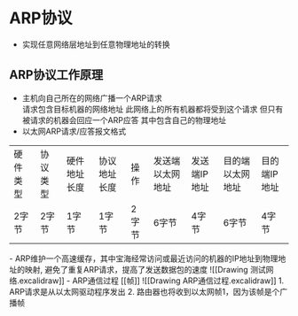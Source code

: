 # ARP协议

- 实现任意网络层地址到任意物理地址的转换

## ARP协议工作原理

- 主机向自己所在的网络广播一个ARP请求  
   请求包含目标机器的网络地址
   此网络上的所有机器都将受到这个请求
   但只有被请求的机器会回应一个ARP应答
   其中包含自己的物理地址
- 以太网ARP请求/应答报文格式 
<table>
    <tr>
        <td>硬件类型</td>
        <td>协议类型</td>
        <td>硬件地址长度</td>
        <td>协议地址长度</td>
        <td>操作</td>
        <td>发送端以太网地址</td>
        <td>发送端IP地址</td>
        <td>目的端以太网地址</td>
        <td>目的端IP地址</td>
    </tr>
    <tr>
        <td>2字节</td>
        <td>2字节</td>
        <td>1字节</td>
        <td>1字节</td>
        <td>2字节</td>
        <td>6字节</td>
        <td>4字节</td>
        <td>6字节</td>
        <td>4字节</td>
    </tr>
</table>
- ARP维护一个高速缓存，其中宝海经常访问或最近访问的机器的IP地址到物理地址的映射, 避免了重复ARP请求，提高了发送数据包的速度
![[Drawing 测试网络.excalidraw]]
- ARP通信过程
  [[帧]]
![[Drawing ARP通信过程.excalidraw]]
  1. ARP请求是从以太网驱动程序发出
  2. 路由器也将收到以太网帧1，因为该帧是个广播帧